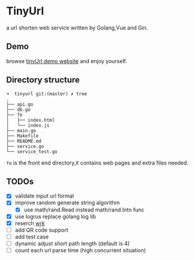 # TinyUrl

a url shorten web service written by Golang,Vue and Gin.

## Demo
browse [tinyUrl demo website](http://tinyurl.adolphlwq.xyz) and enjoy yourself.

## Directory structure
```
➜  tinyurl git:(master) ✗ tree
.
├── api.go
├── db.go
├── fe
│   ├── index.html
│   └── index.js
├── main.go
├── Makefile
├── README.md
├── service.go
└── service_test.go
```

`fe` is the front end directory,it contains web pages and extra files needed.

## TODOs
- [X] validate input url format
- [X] improve random generate string algorithm
    - [X] use math/rand.Read instead math/rand.Intn func
- [X] use logrus replace golang log lib
- [X] reserch [wrk](https://github.com/wg/wrk)
- [ ] add QR code support
- [ ] add test case
- [ ] dynamic adjust short path length (default is 4)
- [ ] count each url parse time (high concurrent situation)
